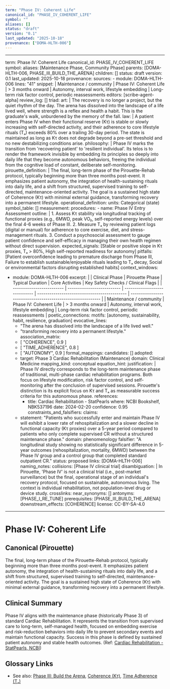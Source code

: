 ```yaml
---
term: "Phase IV: Coherent Life"
canonical_id: "PHASE_IV_COHERENT_LIFE"
symbol: ""
aliases: []
status: "draft"
version: "0.1"
last_updated: "2025-10-18"
provenance: ["DOMA-HLTH-006"]
---
```


---
term: Phase IV: Coherent Life
canonical_id: PHASE_IV_COHERENT_LIFE
symbol: 
aliases: [Maintenance Phase, Community Phase]
parents: [DOMA-HLTH-006, PHASE_III_BUILD_THE_ARENA]
children: []
status: draft
version: 0.1
last_updated: 2025-10-18
provenance:
  sources:
    - module: DOMA-HLTH-006
      lines: "41"
      snippet: |
        Maintenance / community   | Phase IV: Coherent Life    | > 3 months onward             | Autonomy, interval work, lifestyle embedding | Long-term risk factor control, periodic reassessments
  editors: [scribe-agent-alpha]
  review_log: []
triad:
  art: |
    The recovery is no longer a project, but the quiet rhythm of the day. The arena has dissolved into the landscape of a life lived well, where strength is a reflex and health a habit. This is the graduate's walk, unburdened by the memory of the fall.
  law: |
    A patient enters Phase IV when their functional reserve (Kτ) is stable or slowly increasing with self-directed activity, and their adherence to core lifestyle rituals (Tₐ) exceeds 80% over a trailing 30-day period. The state is maintained as long as Kτ does not degrade beyond a pre-set threshold and no new destabilizing conditions arise.
  philosophy: |
    Phase IV marks the transition from 'recovering patient' to 'resilient individual'. Its telos is to render the framework invisible by embedding its principles so deeply into daily life that they become autonomous behaviors, freeing the individual from the cognitive load of constant, deliberate self-monitoring.
pirouette_definition: |
  The final, long-term phase of the Pirouette-Rehab protocol, typically beginning more than three months post-event. It emphasizes patient autonomy, the integration of health-sustaining rituals into daily life, and a shift from structured, supervised training to self-directed, maintenance-oriented activity. The goal is a sustained high state of Coherence (Kτ) with minimal external guidance, transforming recovery into a permanent lifestyle.
operational_definition:
  units: Categorical (state)
  symbol_table: []
  measurement:
    procedures:
      - name: Phase IV Entry Assessment
        outline: |
          1. Assess Kτ stability via longitudinal tracking of functional proxies (e.g., 6MWD, peak VO₂, self-reported energy levels) over the final 4-6 weeks of Phase III.
          2. Measure Tₐ by reviewing patient logs (digital or manual) for adherence to core exercise, diet, and stress-management rituals.
          3. Conduct a psychosocial assessment to gauge patient confidence and self-efficacy in managing their own health regimen without direct supervision.
        expected_signals: [Stable or positive slope in Kτ proxies, Tₐ > 80%, High self-reported readiness for autonomy]
        pitfalls: [Patient overconfidence leading to premature discharge from Phase III, Failure to establish sustainable/enjoyable rituals leading to Tₐ decay, Social or environmental factors disrupting established habits]
context_windows:
  - module: DOMA-HLTH-006
    excerpt: |
      | Clinical Phase            | Pirouette Phase            | Typical Duration              | Core Activities                              | Key Safety Checks / Clinical Flags                          |
      | ------------------------- | -------------------------- | ----------------------------- | -------------------------------------------- | ----------------------------------------------------------- |
      | Maintenance / community   | Phase IV: Coherent Life    | > 3 months onward             | Autonomy, interval work, lifestyle embedding | Long-term risk factor control, periodic reassessments       |
poetic_connections:
  motifs: [autonomy, sustainability, habit, resilience, graduation]
  evocative_lines:
    - "The arena has dissolved into the landscape of a life lived well."
    - "transforming recovery into a permanent lifestyle."
  association_matrix:
    - [ "COHERENCE", 0.9 ]
    - [ "TIME_ADHERENCE", 0.8 ]
    - [ "AUTONOMY", 0.9 ]
formal_mappings:
  candidates: []
  adopted:
    - target: Phase 3 Cardiac Rehabilitation (Maintenance)
      domain: Clinical Medicine
      mapping_kind: conceptual
      equation_hint:
      justification: |
        Phase IV directly corresponds to the long-term maintenance phase of traditional, multi-phase cardiac rehabilitation programs. Both focus on lifestyle modification, risk factor control, and self-monitoring after the conclusion of supervised sessions. Pirouette's distinction is its explicit focus on Kτ and Tₐ as measurable success criteria for this autonomous phase.
      references:
        - title: Cardiac Rehabilitation - StatPearls
          where: NCBI Bookshelf, NBK537196
          date: 2024-02-20
      confidence: 0.95
constraints_and_falsifiers:
  claims:
    - statement: "Patients who successfully enter and maintain Phase IV will exhibit a lower rate of rehospitalization and a slower decline in functional capacity (Kτ proxies) over a 5-year period compared to patients who only complete supervised CR without a structured maintenance phase."
      domain: phenomenology
      falsifier: "A longitudinal study showing no statistically significant difference in 5-year outcomes (rehospitalization, mortality, 6MWD) between the Phase IV group and a control group that completed standard outpatient CR."
      status: proposed
      links: [DOMA-HLTH-006]
naming_notes:
  collisions: [Phase IV clinical trial]
  disambiguation: |
    In Pirouette, 'Phase IV' is not a clinical trial (i.e., post-market surveillance) but the final, operational stage of an individual's recovery protocol, focused on sustainable, autonomous living. The context is individual rehabilitation, not population-level drug or device study.
crosslinks:
  near_synonyms: []
  antonyms: [PHASE_I_RE_TUNE]
  prerequisites: [PHASE_III_BUILD_THE_ARENA]
  downstream_effects: [COHERENCE]
license: CC-BY-SA-4.0
---

# Phase IV: Coherent Life

## Canonical (Pirouette)
The final, long-term phase of the Pirouette-Rehab protocol, typically beginning more than three months post-event. It emphasizes patient autonomy, the integration of health-sustaining rituals into daily life, and a shift from structured, supervised training to self-directed, maintenance-oriented activity. The goal is a sustained high state of Coherence (Kτ) with minimal external guidance, transforming recovery into a permanent lifestyle.

## Clinical Summary
Phase IV aligns with the maintenance phase (historically Phase 3) of standard Cardiac Rehabilitation. It represents the transition from supervised care to long-term, self-managed health, focused on embedding exercise and risk-reduction behaviors into daily life to prevent secondary events and maintain functional capacity. Success in this phase is defined by sustained patient autonomy and stable health outcomes.
(Ref: [Cardiac Rehabilitation - StatPearls, NCBI](https://www.ncbi.nlm.nih.gov/books/NBK537196/))

## Glossary Links
- See also: [Phase III: Build the Arena](<placeholder-link>), [Coherence (Kτ)](<placeholder-link>), [Time Adherence (Tₐ)](<placeholder-link>)
